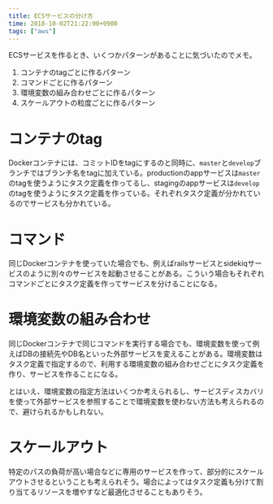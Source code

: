 ```yaml
---
title: ECSサービスの分け方
time: 2018-10-02T21:22:00+0900
tags: ["aws"]
---
```


ECSサービスを作るとき、いくつかパターンがあることに気づいたのでメモ。

1. コンテナのtagごとに作るパターン
2. コマンドごとに作るパターン
3. 環境変数の組み合わせごとに作るパターン
4. スケールアウトの粒度ごとに作るパターン

# コンテナのtag
Dockerコンテナには、コミットIDをtagにするのと同時に、`master`と`develop`ブランチではブランチ名をtagに加えている。productionのappサービスは`master`のtagを使うようにタスク定義を作ってるし、stagingのappサービスは`develop`のtagを使うようにタスク定義を作っている。それぞれタスク定義が分かれているのでサービスも分かれている。

# コマンド
同じDockerコンテナを使っていた場合でも、例えばrailsサービスとsidekiqサービスのように別々のサービスを起動させることがある。こういう場合もそれぞれコマンドごとにタスク定義を作ってサービスを分けることになる。

# 環境変数の組み合わせ
同じDockerコンテナで同じコマンドを実行する場合でも、環境変数を使って例えばDBの接続先やDB名といった外部サービスを変えることがある。環境変数はタスク定義で指定するので、利用する環境変数の組み合わせごとにタスク定義を作り、サービスを作ることになる。

とはいえ、環境変数の指定方法はいくつか考えられるし、サービスディスカバリを使って外部サービスを参照することで環境変数を使わない方法も考えられるので、避けられるかもしれない。

# スケールアウト
特定のパスの負荷が高い場合などに専用のサービスを作って、部分的にスケールアウトさせるということも考えられそう。場合によってはタスク定義も分けて割り当てるリソースを増やすなど最適化させることもありそう。
